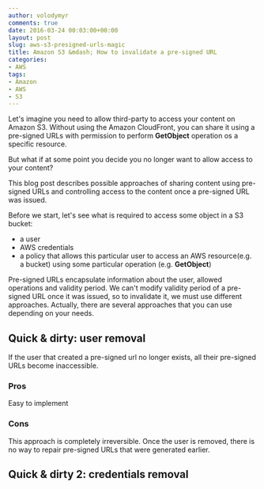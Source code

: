 ```yaml
---
author: volodymyr
comments: true
date: 2016-03-24 00:03:00+00:00
layout: post
slug: aws-s3-presigned-urls-magic
title: Amazon S3 &mdash; How to invalidate a pre-signed URL
categories:
- AWS
tags:
- Amazon
- AWS
- S3
---
```


Let's imagine you need to allow third-party to access your content on Amazon S3.
Without using the Amazon CloudFront, you can share it using a pre-signed URLs
with permission to perform **GetObject** operation os a specific resource.

But what if at some point you decide you no longer want to allow access to your
content?

This blog post describes possible approaches of sharing content using pre-signed URLs and
controlling access to the content once a pre-signed URL was issued.

<!-- more -->

Before we start, let's see what is required to access some object in a S3 bucket:
* a user
* AWS credentials
* a policy that allows this particular user to access an AWS resource(e.g. a bucket) using some particular operation (e.g. **GetObject**)

Pre-signed URLs encapsulate information about the user, allowed operations and validity period.
We can't modify validity period of a pre-signed URL once it was issued, so to invalidate it, we must use different approaches. Actually, there are several approaches that you can use depending on your needs.

## Quick & dirty: user removal
If the user that created a pre-signed url no longer exists, all their pre-signed URLs
become inaccessible.

### Pros
Easy to implement

### Cons
This approach is completely irreversible. Once the user is removed, there is no way
to repair pre-signed URLs that were generated earlier.

## Quick & dirty 2: credentials removal
